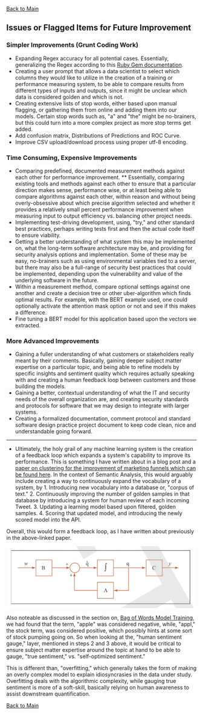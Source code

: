 [Back to Main](/README.md/)

## Issues or Flagged Items for Future Improvement

### Simpler Improvements (Grunt Coding Work)

* Expanding Regex accuracy for all potential cases.  Essentially, generalizing the Regex according to this [Ruby Gem documentation](https://www.rubydoc.info/gems/twitter-text/1.13.0/Twitter/Regex).
* Creating a user prompt that allows a data scientist to select which columns they would like to utilize in the creation of a training or performance measuring system, to be able to compare results from different types of inputs and outputs, since it might be unclear which data is considered golden and which is not.
* Creating extensive lists of stop words, either based upon manual flagging, or gathering them from online and adding them into our models. Certain stop words such as, "a" and "the" might be no-brainers, but this could turn into a more complex project as more stop terms get added.
* Add confusion matrix, Distributions of Predictions and ROC Curve.
* Improve CSV upload/download process using proper utf-8 encoding.

### Time Consuming, Expensive Improvements

* Comparing predefined, documented measurement methods against each other for performance improvement.
** Essentially, comparing existing tools and methods against each other to ensure that a particular direction makes sense, performance wise, or at least being able to compare algorithms against each other, within reason and without being overly-obsessive about which precise algorithm selected and whether it provides a relatively small percent performance improvement when measuring input to output efficiency vs. balancing other project needs.
* Implementing test-driving development, using, "try," and other standard best practices, perhaps writing tests first and then the actual code itself to ensure viability.
* Getting a better understanding of what system this may be implemented on, what the long-term software architecture may be, and providing for security analysis options and implementation. Some of these may be easy, no-brainers such as using environmental variables tied to a server, but there may also be a full-range of security best practices that could be implemented, depending upon the vulnerability and value of the underlying software in the future.
* Within a measurement method, compare optional settings against one another and create a decision tree or other uber-algorithm which finds optimal results. For example, with the BERT example used, one could optionally activate the attention mask option or not and see if this makes a difference.
* Fine tuning a BERT model for this application based upon the vectors we extracted.

### More Advanced Improvements

* Gaining a fuller understanding of what customers or stakeholders really meant by their comments. Basically, gaining deeper subject matter expertise on a particular topic, and being able to refine models by specific insights and sentiment quality which requires actually speaking with and creating a human feedback loop between customers and those building the models.
* Gaining a better, contextual understanding of what the IT and security needs of the overall organization are, and creating security standards and protocols for software that we may design to integrate with larger systems.
* Creating a formalized documentation, comment protocol and standard software design practice project document to keep code clean, nice and understandable going forward.

<hr>

* Ultimately, the holy grail of any machine learning system is the creation of a feedback loop which expands a system's capability to improve its performance. This is something I have written about in a blog post and a [paper on clustering for the improvement of marketing funnels which can be found here](https://www.patdel.com/video-views-marketing-funnels/). In the context of Semantic Analysis, this would arguably include creating a way to continuously expand the vocabulary of a system, by 1. Introducing new vocabulary into a database or, "corpus of text." 2. Continuously improving the number of golden samples in that database by introducing a system for human review of each incoming Tweet. 3. Updating a learning model based upon filtered, golden samples. 4. Scoring that updated model, and introducing the newly scored model into the API.

Overall, this would form a feedback loop, as I have written about previously in the above-linked paper.

![feedback Loop](/assets/images/feedbackloop.png)

Also noteable as discussed in the section on, [Bag of Words Model Training](/readmesections/BagofWords.md), we had found that the term, "apple" was considered negative, while, "appl," the stock term, was considered positive, which possibly hints at some sort of stock pumping going on.  So when looking at the, "human sentiment gauge," layer, mentioned in steps 2 and 3 above, it would be critical to ensure subject matter expertise around the topic at hand to be able to gauge, "true sentiment," vs. "self-optimized sentiment."

This is different than, "overfitting," which generally takes the form of making an overly complex model to explain idiosyncrasies in the data under study. Overfitting deals with the algorithmic complexity, while gauging true sentiment is more of a soft-skill, basically relying on human awareness to assist downstream quantification.

[Back to Main](/README.md/)
